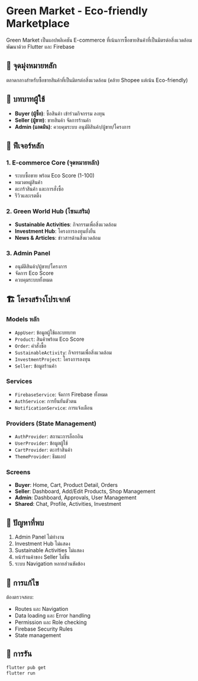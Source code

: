 # Green Market - Eco-friendly Marketplace

Green Market เป็นแอปพลิเคชัน E-commerce ที่เน้นการซื้อขายสินค้าที่เป็นมิตรต่อสิ่งแวดล้อม พัฒนาด้วย Flutter และ Firebase

## 🌟 จุดมุ่งหมายหลัก
ตลาดกลางสำหรับซื้อขายสินค้าที่เป็นมิตรต่อสิ่งแวดล้อม (คล้าย Shopee แต่เน้น Eco-friendly)

## 👥 บทบาทผู้ใช้
- **Buyer (ผู้ซื้อ)**: ซื้อสินค้า เข้าร่วมกิจกรรม ลงทุน
- **Seller (ผู้ขาย)**: ขายสินค้า จัดการร้านค้า
- **Admin (แอดมิน)**: ควบคุมระบบ อนุมัติสินค้า/ผู้ขาย/โครงการ

## 🎯 ฟีเจอร์หลัก

### 1. E-commerce Core (จุดหมายหลัก)
- ระบบซื้อขาย พร้อม Eco Score (1-100)
- หมวดหมู่สินค้า
- ตะกร้าสินค้า และการสั่งซื้อ
- รีวิวและเรตติ้ง

### 2. Green World Hub (โซนเสริม)
- **Sustainable Activities**: กิจกรรมเพื่อสิ่งแวดล้อม
- **Investment Hub**: โครงการลงทุนยั่งยืน
- **News & Articles**: ข่าวสารด้านสิ่งแวดล้อม

### 3. Admin Panel
- อนุมัติสินค้า/ผู้ขาย/โครงการ
- จัดการ Eco Score
- ควบคุมระบบทั้งหมด

## 🏗️ โครงสร้างโปรเจกต์

### Models หลัก
- `AppUser`: ข้อมูลผู้ใช้และบทบาท
- `Product`: สินค้าพร้อม Eco Score
- `Order`: คำสั่งซื้อ
- `SustainableActivity`: กิจกรรมเพื่อสิ่งแวดล้อม
- `InvestmentProject`: โครงการลงทุน
- `Seller`: ข้อมูลร้านค้า

### Services
- `FirebaseService`: จัดการ Firebase ทั้งหมด
- `AuthService`: การยืนยันตัวตน
- `NotificationService`: การแจ้งเตือน

### Providers (State Management)
- `AuthProvider`: สถานะการล็อกอิน
- `UserProvider`: ข้อมูลผู้ใช้
- `CartProvider`: ตะกร้าสินค้า
- `ThemeProvider`: ธีมแอป

### Screens
- **Buyer**: Home, Cart, Product Detail, Orders
- **Seller**: Dashboard, Add/Edit Products, Shop Management
- **Admin**: Dashboard, Approvals, User Management
- **Shared**: Chat, Profile, Activities, Investment

## 🐛 ปัญหาที่พบ
1. Admin Panel ไม่ทำงาน
2. Investment Hub ไม่แสดง
3. Sustainable Activities ไม่แสดง
4. หน้าร้านค้าของ Seller ไม่ขึ้น
5. ระบบ Navigation หลายส่วนขัดข้อง

## 🔧 การแก้ไข
ต้องตรวจสอบ:
- Routes และ Navigation
- Data loading และ Error handling
- Permission และ Role checking
- Firebase Security Rules
- State management

## 📱 การรัน
```bash
flutter pub get
flutter run
```
